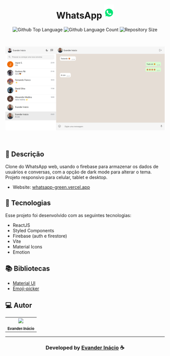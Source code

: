 <h1 align="center">
  WhatsApp <img width="30px" src="https://raw.githubusercontent.com/EvanderInacio/WhatsApp/79f04c417ea19edd150deb2e564e8fc76f3b383b/public/whatsapp.svg"/>
</h1>

 <p align="center">
  <img alt="Github Top Language" src="https://img.shields.io/github/languages/top/EvanderInacio/WhatsApp?color=00FFFB">
  <img alt="Github Language Count" src="https://img.shields.io/github/languages/count/EvanderInacio/WhatsApp?color=00FFFB">
  <img alt="Repository Size" src="https://img.shields.io/github/repo-size/EvanderInacio/WhatsApp?color=00FFFB">
</p>

<br>

![Resultado final do projeto](https://raw.githubusercontent.com/EvanderInacio/WhatsApp/master/public/preview.png)

<br>

## 📝 Descrição 

Clone do WhatsApp web, usando o firebase para armazenar os dados de usuários e conversas, com a opção de dark mode para alterar o tema. Projeto responsivo para celular, tablet e desktop. 

- Website: [whatsapp-green.vercel.app](https://whatsapp-green.vercel.app/)

## 🚀 Tecnologias

Esse projeto foi desenvolvido com as seguintes tecnologias:

- ReactJS
- Styled Components
- Firebase (auth e firestore)
- Vite
- Material Icons
- Emotion

## 📚 Bibliotecas

- [Material UI](https://mui.com/)
- [Emoji-picker](https://github.com/ealush/emoji-picker-react)
 
## 💻 Autor<br>
<table>
  <tr>
    <td align="center">
      <a href="https://github.com/EvanderInacio">
        <img src="https://avatars.githubusercontent.com/u/72362299?s=96&v=4" width="100px;" /><br>
        <sub>
          <b>Evander Inácio</b>
        </sub>
      </a>
    </td>
  </tr>
</table>

-----

  <h3 align="center"> Developed by <a href="https://www.linkedin.com/in/evander-inacio/">Evander Inácio</a> ☕</h3>

